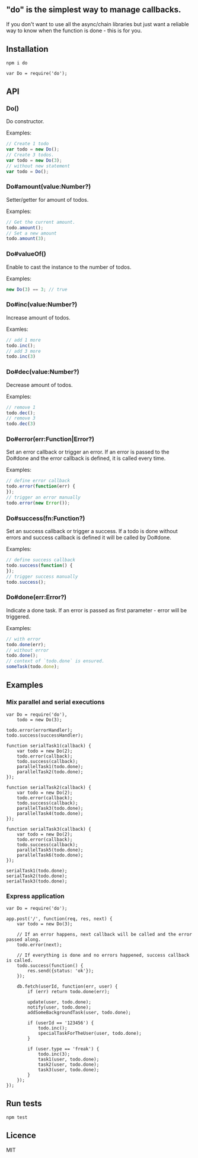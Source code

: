 ## "do" is the simplest way to manage callbacks.

If you don't want to use all the async/chain libraries but just want a reliable way to know when the function is done - this is for you.

## Installation
    npm i do

    var Do = require('do');

## API

### Do()

  Do constructor.

  Examples:

```js
// Create 1 todo
var todo = new Do();
// Create 3 todos.
var todo = new Do(3);
// without new statement
var todo = Do();
```

### Do#amount(value:Number?)

  Setter/getter for amount of todos.

  Examples:

```js
// Get the current amount.
todo.amount();
// Set a new amount
todo.amount(3);
```

### Do#valueOf()

  Enable to cast the instance to the number of todos.

  Examples:

```js
new Do(3) == 3; // true
```

### Do#inc(value:Number?)

  Increase amount of todos.

  Examles:

```js
// add 1 more
todo.inc();
// add 3 more
todo.inc(3)
```

### Do#dec(value:Number?)

  Decrease amount of todos.

  Examples:

```js
// remove 1
todo.dec();
// remove 3
todo.dec(3)
```

### Do#error(err:Function|Error?)

  Set an error callback or trigger an error.
  If an error is passed to the Do#done and the error callback is defined, it is
  called every time.

  Examples:

```js
// define error callback
todo.error(function(err) {
});
// trigger an error manually
todo.error(new Error());
```

### Do#success(fn:Function?)

  Set an success callback or trigger a success.
  If a todo is done without errors and success callback is defined it will be called by Do#done.

  Examples:

```js
// define success callback
todo.success(function() {
});
// trigger success manually
todo.success();
```

### Do#done(err:Error?)

  Indicate a done task. If an error is passed as first parameter - error will
  be triggered.

  Examples:

```js
// with error
todo.done(err);
// without error
todo.done();
// context of `todo.done` is ensured.
someTask(todo.done);
```

## Examples

### Mix parallel and serial executions

    var Do = require('do'),
        todo = new Do(3);

    todo.error(errorHandler);
    todo.success(successHandler);

    function serialTask1(callback) {
        var todo = new Do(2);
        todo.error(callback);
        todo.success(callback);
        parallelTask1(todo.done);
        parallelTask2(todo.done);
    });

    function serialTask2(callback) {
        var todo = new Do(2);
        todo.error(callback);
        todo.success(callback);
        parallelTask3(todo.done);
        parallelTask4(todo.done);
    });

    function serialTask3(callback) {
        var todo = new Do(2);
        todo.error(callback);
        todo.success(callback);
        parallelTask5(todo.done);
        parallelTask6(todo.done);
    });

    serialTask1(todo.done);
    serialTask2(todo.done);
    serialTask3(todo.done);

### Express application

    var Do = require('do');

    app.post('/', function(req, res, next) {
        var todo = new Do(3);

        // If an error happens, next callback will be called and the error passed along.
        todo.error(next);

        // If everything is done and no errors happened, success callback is called.
        todo.success(function() {
            res.send({status: 'ok'});
        });

        db.fetch(userId, function(err, user) {
            if (err) return todo.done(err);

            update(user, todo.done);
            notify(user, todo.done);
            addSomeBackgroundTask(user, todo.done);

            if (userId == '123456') {
                todo.inc();
                specialTaskForTheUser(user, todo.done);
            }

            if (user.type == 'freak') {
                todo.inc(3);
                task1(user, todo.done);
                task2(user, todo.done);
                task3(user, todo.done);
            }
        });
    });

## Run tests

    npm test

## Licence

MIT
